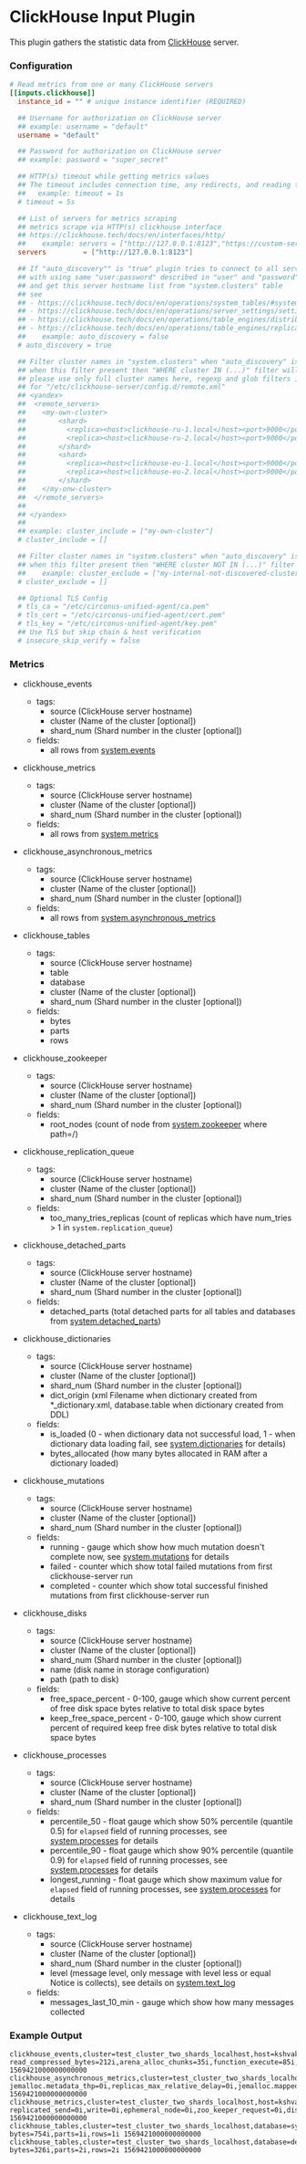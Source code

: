 # ClickHouse Input Plugin

This plugin gathers the statistic data from [ClickHouse](https://github.com/ClickHouse/ClickHouse) server.

### Configuration

```toml
# Read metrics from one or many ClickHouse servers
[[inputs.clickhouse]]
  instance_id = "" # unique instance identifier (REQUIRED)

  ## Username for authorization on ClickHouse server
  ## example: username = "default"
  username = "default"

  ## Password for authorization on ClickHouse server
  ## example: password = "super_secret"

  ## HTTP(s) timeout while getting metrics values
  ## The timeout includes connection time, any redirects, and reading the response body.
  ##   example: timeout = 1s
  # timeout = 5s

  ## List of servers for metrics scraping
  ## metrics scrape via HTTP(s) clickhouse interface
  ## https://clickhouse.tech/docs/en/interfaces/http/
  ##    example: servers = ["http://127.0.0.1:8123","https://custom-server.mdb.yandexcloud.net"]
  servers         = ["http://127.0.0.1:8123"]

  ## If "auto_discovery"" is "true" plugin tries to connect to all servers available in the cluster
  ## with using same "user:password" described in "user" and "password" parameters
  ## and get this server hostname list from "system.clusters" table
  ## see
  ## - https://clickhouse.tech/docs/en/operations/system_tables/#system-clusters
  ## - https://clickhouse.tech/docs/en/operations/server_settings/settings/#server_settings_remote_servers
  ## - https://clickhouse.tech/docs/en/operations/table_engines/distributed/
  ## - https://clickhouse.tech/docs/en/operations/table_engines/replication/#creating-replicated-tables
  ##    example: auto_discovery = false
  # auto_discovery = true

  ## Filter cluster names in "system.clusters" when "auto_discovery" is "true"
  ## when this filter present then "WHERE cluster IN (...)" filter will apply
  ## please use only full cluster names here, regexp and glob filters is not allowed
  ## for "/etc/clickhouse-server/config.d/remote.xml"
  ## <yandex>
  ##  <remote_servers>
  ##    <my-own-cluster>
  ##        <shard>
  ##          <replica><host>clickhouse-ru-1.local</host><port>9000</port></replica>
  ##          <replica><host>clickhouse-ru-2.local</host><port>9000</port></replica>
  ##        </shard>
  ##        <shard>
  ##          <replica><host>clickhouse-eu-1.local</host><port>9000</port></replica>
  ##          <replica><host>clickhouse-eu-2.local</host><port>9000</port></replica>
  ##        </shard>
  ##    </my-onw-cluster>
  ##  </remote_servers>
  ##
  ## </yandex>
  ##
  ## example: cluster_include = ["my-own-cluster"]
  # cluster_include = []

  ## Filter cluster names in "system.clusters" when "auto_discovery" is "true"
  ## when this filter present then "WHERE cluster NOT IN (...)" filter will apply
  ##    example: cluster_exclude = ["my-internal-not-discovered-cluster"]
  # cluster_exclude = []

  ## Optional TLS Config
  # tls_ca = "/etc/circonus-unified-agent/ca.pem"
  # tls_cert = "/etc/circonus-unified-agent/cert.pem"
  # tls_key = "/etc/circonus-unified-agent/key.pem"
  ## Use TLS but skip chain & host verification
  # insecure_skip_verify = false
```

### Metrics

- clickhouse_events
    - tags:
        - source (ClickHouse server hostname)
        - cluster (Name of the cluster [optional])
        - shard_num (Shard number in the cluster [optional])
    - fields:
        - all rows from [system.events][]

- clickhouse_metrics
    - tags:
        - source (ClickHouse server hostname)
        - cluster (Name of the cluster [optional])
        - shard_num (Shard number in the cluster [optional])
    - fields:
        - all rows from [system.metrics][]

- clickhouse_asynchronous_metrics
    - tags:
        - source (ClickHouse server hostname)
        - cluster (Name of the cluster [optional])
        - shard_num (Shard number in the cluster [optional])
    - fields:
        - all rows from [system.asynchronous_metrics][]

- clickhouse_tables
    - tags:
        - source (ClickHouse server hostname)
        - table
        - database
        - cluster (Name of the cluster [optional])
        - shard_num (Shard number in the cluster [optional])
    - fields:
        - bytes
        - parts
        - rows

- clickhouse_zookeeper
    - tags:
        - source (ClickHouse server hostname)
        - cluster (Name of the cluster [optional])
        - shard_num (Shard number in the cluster [optional])
    - fields:
        - root_nodes (count of node from [system.zookeeper][] where path=/)

- clickhouse_replication_queue
    - tags:
        - source (ClickHouse server hostname)
        - cluster (Name of the cluster [optional])
        - shard_num (Shard number in the cluster [optional])
    - fields:
        - too_many_tries_replicas (count of replicas which have  num_tries > 1 in `system.replication_queue`)

- clickhouse_detached_parts
    - tags:
        - source (ClickHouse server hostname)
        - cluster (Name of the cluster [optional])
        - shard_num (Shard number in the cluster [optional])
    - fields:
        - detached_parts (total detached parts for all tables and databases from [system.detached_parts][])

- clickhouse_dictionaries
    - tags:
        - source (ClickHouse server hostname)
        - cluster (Name of the cluster [optional])
        - shard_num (Shard number in the cluster [optional])
        - dict_origin (xml Filename when dictionary created from *_dictionary.xml, database.table when dictionary created from DDL)
    - fields:
        - is_loaded (0 - when dictionary data not successful load, 1 - when dictionary data loading fail, see [system.dictionaries][] for details)
        - bytes_allocated (how many bytes allocated in RAM after a dictionary loaded)

- clickhouse_mutations
    - tags:
        - source (ClickHouse server hostname)
        - cluster (Name of the cluster [optional])
        - shard_num (Shard number in the cluster [optional])
    - fields:
        - running - gauge which show how much mutation doesn't complete now, see [system.mutations][] for details
        - failed - counter which show total failed mutations from first clickhouse-server run
        - completed - counter which show total successful finished mutations from first clickhouse-server run

- clickhouse_disks
    - tags:
        - source (ClickHouse server hostname)
        - cluster (Name of the cluster [optional])
        - shard_num (Shard number in the cluster [optional])
        - name (disk name in storage configuration)
        - path (path to disk)
    - fields:
        - free_space_percent - 0-100, gauge which show current percent of free disk space bytes relative to total disk space bytes
        - keep_free_space_percent - 0-100, gauge which show current percent of required keep free disk bytes relative to total disk space bytes

- clickhouse_processes
    - tags:
        - source (ClickHouse server hostname)
        - cluster (Name of the cluster [optional])
        - shard_num (Shard number in the cluster [optional])
    - fields:
        - percentile_50 - float gauge which show 50% percentile (quantile 0.5) for `elapsed` field of running processes, see [system.processes][] for details
        - percentile_90 - float gauge which show 90% percentile (quantile 0.9) for `elapsed` field of running processes, see [system.processes][] for details
        - longest_running - float gauge which show maximum value for `elapsed` field of running processes, see [system.processes][] for details

- clickhouse_text_log
    - tags:
        - source (ClickHouse server hostname)
        - cluster (Name of the cluster [optional])
        - shard_num (Shard number in the cluster [optional])
        - level (message level, only message with level less or equal Notice is collects), see details on [system.text_log][]
    - fields:
        - messages_last_10_min - gauge which show how many messages collected

### Example Output

```
clickhouse_events,cluster=test_cluster_two_shards_localhost,host=kshvakov,source=localhost,shard_num=1 read_compressed_bytes=212i,arena_alloc_chunks=35i,function_execute=85i,merge_tree_data_writer_rows=3i,rw_lock_acquired_read_locks=421i,file_open=46i,io_buffer_alloc_bytes=86451985i,inserted_bytes=196i,regexp_created=3i,real_time_microseconds=116832i,query=23i,network_receive_elapsed_microseconds=268i,merge_tree_data_writer_compressed_bytes=1080i,arena_alloc_bytes=212992i,disk_write_elapsed_microseconds=556i,inserted_rows=3i,compressed_read_buffer_bytes=81i,read_buffer_from_file_descriptor_read_bytes=148i,write_buffer_from_file_descriptor_write=47i,merge_tree_data_writer_blocks=3i,soft_page_faults=896i,hard_page_faults=7i,select_query=21i,merge_tree_data_writer_uncompressed_bytes=196i,merge_tree_data_writer_blocks_already_sorted=3i,user_time_microseconds=40196i,compressed_read_buffer_blocks=5i,write_buffer_from_file_descriptor_write_bytes=3246i,io_buffer_allocs=296i,created_write_buffer_ordinary=12i,disk_read_elapsed_microseconds=59347044i,network_send_elapsed_microseconds=1538i,context_lock=1040i,insert_query=1i,system_time_microseconds=14582i,read_buffer_from_file_descriptor_read=3i 1569421000000000000
clickhouse_asynchronous_metrics,cluster=test_cluster_two_shards_localhost,host=kshvakov,source=localhost,shard_num=1 jemalloc.metadata_thp=0i,replicas_max_relative_delay=0i,jemalloc.mapped=1803177984i,jemalloc.allocated=1724839256i,jemalloc.background_thread.run_interval=0i,jemalloc.background_thread.num_threads=0i,uncompressed_cache_cells=0i,replicas_max_absolute_delay=0i,mark_cache_bytes=0i,compiled_expression_cache_count=0i,replicas_sum_queue_size=0i,number_of_tables=35i,replicas_max_merges_in_queue=0i,replicas_max_inserts_in_queue=0i,replicas_sum_merges_in_queue=0i,replicas_max_queue_size=0i,mark_cache_files=0i,jemalloc.background_thread.num_runs=0i,jemalloc.active=1726210048i,uptime=158i,jemalloc.retained=380481536i,replicas_sum_inserts_in_queue=0i,uncompressed_cache_bytes=0i,number_of_databases=2i,jemalloc.metadata=9207704i,max_part_count_for_partition=1i,jemalloc.resident=1742442496i 1569421000000000000
clickhouse_metrics,cluster=test_cluster_two_shards_localhost,host=kshvakov,source=localhost,shard_num=1 replicated_send=0i,write=0i,ephemeral_node=0i,zoo_keeper_request=0i,distributed_files_to_insert=0i,replicated_fetch=0i,background_schedule_pool_task=0i,interserver_connection=0i,leader_replica=0i,delayed_inserts=0i,global_thread_active=41i,merge=0i,readonly_replica=0i,memory_tracking_in_background_schedule_pool=0i,memory_tracking_for_merges=0i,zoo_keeper_session=0i,context_lock_wait=0i,storage_buffer_bytes=0i,background_pool_task=0i,send_external_tables=0i,zoo_keeper_watch=0i,part_mutation=0i,disk_space_reserved_for_merge=0i,distributed_send=0i,version_integer=19014003i,local_thread=0i,replicated_checks=0i,memory_tracking=0i,memory_tracking_in_background_processing_pool=0i,leader_election=0i,revision=54425i,open_file_for_read=0i,open_file_for_write=0i,storage_buffer_rows=0i,rw_lock_waiting_readers=0i,rw_lock_waiting_writers=0i,rw_lock_active_writers=0i,local_thread_active=0i,query_preempted=0i,tcp_connection=1i,http_connection=1i,read=2i,query_thread=0i,dict_cache_requests=0i,rw_lock_active_readers=1i,global_thread=43i,query=1i 1569421000000000000
clickhouse_tables,cluster=test_cluster_two_shards_localhost,database=system,host=kshvakov,source=localhost,shard_num=1,table=trace_log bytes=754i,parts=1i,rows=1i 1569421000000000000
clickhouse_tables,cluster=test_cluster_two_shards_localhost,database=default,host=kshvakov,source=localhost,shard_num=1,table=example bytes=326i,parts=2i,rows=2i 1569421000000000000
```

[system.events]: https://clickhouse.tech/docs/en/operations/system-tables/events/
[system.metrics]: https://clickhouse.tech/docs/en/operations/system-tables/metrics/
[system.asynchronous_metrics]: https://clickhouse.tech/docs/en/operations/system-tables/asynchronous_metrics/
[system.zookeeper]: https://clickhouse.tech/docs/en/operations/system-tables/zookeeper/
[system.detached_parts]: https://clickhouse.tech/docs/en/operations/system-tables/detached_parts/
[system.dictionaries]: https://clickhouse.tech/docs/en/operations/system-tables/dictionaries/  
[system.mutations]: https://clickhouse.tech/docs/en/operations/system-tables/mutations/  
[system.disks]: https://clickhouse.tech/docs/en/operations/system-tables/disks/  
[system.processes]: https://clickhouse.tech/docs/en/operations/system-tables/processes/  
[system.text_log]: https://clickhouse.tech/docs/en/operations/system-tables/text_log/  
